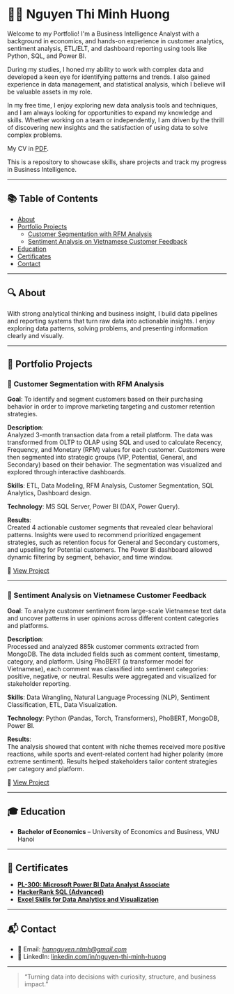 
# 👩‍💻 Nguyen Thi Minh Huong

Welcome to my Portfolio! I'm a Business Intelligence Analyst with a background in economics, and hands-on experience in customer analytics, sentiment analysis, ETL/ELT, and dashboard reporting using tools like Python, SQL, and Power BI.

During my studies, I honed my ability to work with complex data and developed a keen eye for identifying patterns and trends. I also gained experience in data management, and statistical analysis, which I believe will be valuable assets in my role.

In my free time, I enjoy exploring new data analysis tools and techniques, and I am always looking for opportunities to expand my knowledge and skills. Whether working on a team or independently, I am driven by the thrill of discovering new insights and the satisfaction of using data to solve complex problems.

My CV in [PDF](https://github.com/ntmh12/portfolio-bi/blob/main/Nguyen%20Thi%20Minh%20Huong%20-%20CV.pdf).

This is a repository to showcase skills, share projects and track my progress in Business Intelligence.

---

## 📚 Table of Contents

- [About](#-about)  
- [Portfolio Projects](#-portfolio-projects)  
  - [Customer Segmentation with RFM Analysis](#-customer-segmentation-with-rfm-analysis)  
  - [Sentiment Analysis on Vietnamese Customer Feedback](#-sentiment-analysis-on-vietnamese-customer-feedback)  
- [Education](#-education)  
- [Certificates](#-certificates)  
- [Contact](#-contact)

---

## 🔍 About

With strong analytical thinking and business insight, I build data pipelines and reporting systems that turn raw data into actionable insights. I enjoy exploring data patterns, solving problems, and presenting information clearly and visually.

---

## 📂 Portfolio Projects

### 🎯 Customer Segmentation with RFM Analysis  
**Goal**: To identify and segment customers based on their purchasing behavior in order to improve marketing targeting and customer retention strategies.

**Description**:  
Analyzed 3-month transaction data from a retail platform. The data was transformed from OLTP to OLAP using SQL and used to calculate Recency, Frequency, and Monetary (RFM) values for each customer. Customers were then segmented into strategic groups (VIP, Potential, General, and Secondary) based on their behavior. The segmentation was visualized and explored through interactive dashboards.

**Skills**: ETL, Data Modeling, RFM Analysis, Customer Segmentation, SQL Analytics, Dashboard design.

**Technology**: MS SQL Server, Power BI (DAX, Power Query).

**Results**:  
Created 4 actionable customer segments that revealed clear behavioral patterns. Insights were used to recommend prioritized engagement strategies, such as retention focus for General and Secondary customers, and upselling for Potential customers. The Power BI dashboard allowed dynamic filtering by segment, behavior, and time window.

🔗 [View Project](https://github.com/ntmh12/customer-segmentation)

---

### 💬 Sentiment Analysis on Vietnamese Customer Feedback  
**Goal**: To analyze customer sentiment from large-scale Vietnamese text data and uncover patterns in user opinions across different content categories and platforms.

**Description**:  
Processed and analyzed 885k customer comments extracted from MongoDB. The data included fields such as comment content, timestamp, category, and platform. Using PhoBERT (a transformer model for Vietnamese), each comment was classified into sentiment categories: positive, negative, or neutral. Results were aggregated and visualized for stakeholder reporting.

**Skills**: Data Wrangling, Natural Language Processing (NLP), Sentiment Classification, ETL, Data Visualization.

**Technology**: Python (Pandas, Torch, Transformers), PhoBERT, MongoDB, Power BI.

**Results**:  
The analysis showed that content with niche themes received more positive reactions, while sports and event-related content had higher polarity (more extreme sentiment). Results helped stakeholders tailor content strategies per category and platform.

🔗 [View Project](https://github.com/ntmh12/sentiment-analysis)

---

## 🎓 Education

- **Bachelor of Economics** – University of Economics and Business, VNU Hanoi

---

## 📜 Certificates

- **[PL-300: Microsoft Power BI Data Analyst Associate](https://learn.microsoft.com/en-us/users/huong-ntmh/credentials/57a155fa7cffb5c6)**
- **[HackerRank SQL (Advanced)](https://www.hackerrank.com/certificates/7bf7a43f1eb0)**
- **[Excel Skills for Data Analytics and Visualization](https://www.coursera.org/account/accomplishments/specialization/DXXS73ADBWQH?utm_source=link&utm_medium=certificate&utm_content=cert_image&utm_campaign=sharing_cta&utm_product=s12n)**

---

## 📬 Contact

- 📧 Email: *hannguyen.ntmh@gmail.com*  
- 💼 LinkedIn: [linkedin.com/in/nguyen-thi-minh-huong](https://www.linkedin.com/in/nguyen-thi-minh-huong/)

---

> “Turning data into decisions with curiosity, structure, and business impact.”
